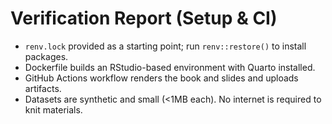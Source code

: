 # Verification Report (Setup & CI)

- `renv.lock` provided as a starting point; run `renv::restore()` to install packages.
- Dockerfile builds an RStudio-based environment with Quarto installed.
- GitHub Actions workflow renders the book and slides and uploads artifacts.
- Datasets are synthetic and small (<1MB each). No internet is required to knit materials.
